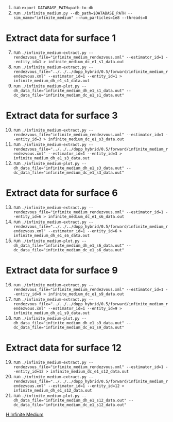 1. run `export DATABASE_PATH=path-to-db`
2. run `./infinite_medium.py --db_path=$DATABASE_PATH --sim_name="infinite_medium" --num_particles=1e8 --threads=8`

# Extract data for surface 1
7. run `./infinite_medium-extract.py --rendezvous_file="infinite_medium_rendezvous.xml" --estimator_id=1 --entity_id=1 > infinite_medium_dc_e1_s1_data.out`
8. run `./infinite_medium-extract.py --rendezvous_file="../../../dopp_hybrid/0.5/forward/infinite_medium_rendezvous.xml" --estimator_id=1 --entity_id=1 > infinite_medium_dh_e1_s1_data.out`
9. run `./infinite_medium-plot.py --dh_data_file="infinite_medium_dh_e1_s1_data.out" --dc_data_file="infinite_medium_dc_e1_s1_data.out"`

# Extract data for surface 3
10. run `./infinite_medium-extract.py --rendezvous_file="infinite_medium_rendezvous.xml" --estimator_id=1 --entity_id=3 > infinite_medium_dc_e1_s3_data.out`
11. run `./infinite_medium-extract.py --rendezvous_file="../../../dopp_hybrid/0.5/forward/infinite_medium_rendezvous.xml" --estimator_id=1 --entity_id=3 > infinite_medium_dh_e1_s3_data.out`
12. run `./infinite_medium-plot.py --dh_data_file="infinite_medium_dh_e1_s3_data.out" --dc_data_file="infinite_medium_dc_e1_s3_data.out"`

# Extract data for surface 6
13. run `./infinite_medium-extract.py --rendezvous_file="infinite_medium_rendezvous.xml" --estimator_id=1 --entity_id=6 > infinite_medium_dc_e1_s6_data.out`
14. run `./infinite_medium-extract.py --rendezvous_file="../../../dopp_hybrid/0.5/forward/infinite_medium_rendezvous.xml" --estimator_id=1 --entity_id=6 > infinite_medium_dh_e1_s6_data.out`
15. run `./infinite_medium-plot.py --dh_data_file="infinite_medium_dh_e1_s6_data.out" --dc_data_file="infinite_medium_dc_e1_s6_data.out"`

# Extract data for surface 9
16. run `./infinite_medium-extract.py --rendezvous_file="infinite_medium_rendezvous.xml" --estimator_id=1 --entity_id=9 > infinite_medium_dc_e1_s9_data.out`
17. run `./infinite_medium-extract.py --rendezvous_file="../../../dopp_hybrid/0.5/forward/infinite_medium_rendezvous.xml" --estimator_id=1 --entity_id=9 > infinite_medium_dh_e1_s9_data.out`
18. run `./infinite_medium-plot.py --dh_data_file="infinite_medium_dh_e1_s9_data.out" --dc_data_file="infinite_medium_dc_e1_s9_data.out"`

# Extract data for surface 12
19. run `./infinite_medium-extract.py --rendezvous_file="infinite_medium_rendezvous.xml" --estimator_id=1 --entity_id=12 > infinite_medium_dc_e1_s12_data.out`
20. run `./infinite_medium-extract.py --rendezvous_file="../../../dopp_hybrid/0.5/forward/infinite_medium_rendezvous.xml" --estimator_id=1 --entity_id=12 > infinite_medium_dh_e1_s12_data.out`
21. run `./infinite_medium-plot.py --dh_data_file="infinite_medium_dh_e1_s12_data.out" --dc_data_file="infinite_medium_dc_e1_s12_data.out"`




[H Infinite Medium](h_infinite_medium_current.png "H Infinite Medium")